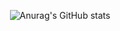 <div align=center>

![Anurag's GitHub stats](github-readme-stats-gjr5e0y8m-yoonseon12.vercel.app/api?username=yoonseon12&count_private=true&icons=true&theme=shadow_green&count_private=true&hide=stars,issues)
</div>


<!--
**yoonseon12/yoonseon12** is a ✨ _special_ ✨ repository because its `README.md` (this file) appears on your GitHub profile.

Here are some ideas to get you started:

- 🔭 I’m currently working on ...
- 🌱 I’m currently learning ...
- 👯 I’m looking to collaborate on ...
- 🤔 I’m looking for help with ...
- 💬 Ask me about ...
- 📫 How to reach me: ...
- 😄 Pronouns: ...
- ⚡ Fun fact: ...
-->
